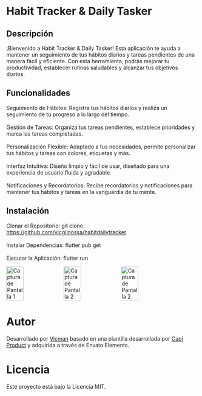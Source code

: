 # Habit Tracker & Daily Tasker
## Descripción
¡Bienvenido a Habit Tracker & Daily Tasker! Esta aplicación te ayuda a mantener un seguimiento de tus hábitos diarios y tareas pendientes de una manera fácil y eficiente. Con esta herramienta, podrás mejorar tu productividad, establecer rutinas saludables y alcanzar tus objetivos diarios.

## Funcionalidades
Seguimiento de Hábitos: Registra tus hábitos diarios y realiza un seguimiento de tu progreso a lo largo del tiempo.<br>
<br>Gestión de Tareas: Organiza tus tareas pendientes, establece prioridades y marca las tareas completadas.<br>
<br>Personalización Flexible: Adaptado a tus necesidades, permite personalizar tus hábitos y tareas con colores, etiquetas y más.<br>
<br>Interfaz Intuitiva: Diseño limpio y fácil de usar, diseñado para una experiencia de usuario fluida y agradable.<br>
<br>Notificaciones y Recordatorios: Recibe recordatorios y notificaciones para mantener tus hábitos y tareas en la vanguardia de tu mente.<br>



## Instalación
Clonar el Repositorio: git clone https://github.com/vicgilnossa/habitdailytracker<br><br>
Instalar Dependencias: flutter pub get<br><br>
Ejecutar la Aplicación: flutter run
<div style="display: flex;">
  <img src="https://github.com/vicgilnossa/habithailytracker/assets/91137238/954b1e09-8f67-46fa-bdca-0e2d9b3f5b83" alt="Captura de Pantalla 1" style="width: 30%;">
  <img src="https://github.com/vicgilnossa/habithailytracker/assets/91137238/8c1fe343-19df-4713-8ad9-0aa2133a1c16" alt="Captura de Pantalla 2" style="width: 30%;">
  <img src="https://github.com/vicgilnossa/habithailytracker/assets/91137238/b3a8ea9d-6e54-4d8a-bc49-5d75ae2a62dc" alt="Captura de Pantalla 2" style="width: 30%;">
</div>



# Autor
Desarrollado por [Vicman](https://zenweb.shop/) basado en una plantilla desarrollada por [Capi Product](https://www.capiproduct.com/) y adquirida a través de Envato Elements.

# Licencia
Este proyecto está bajo la Licencia MIT.
